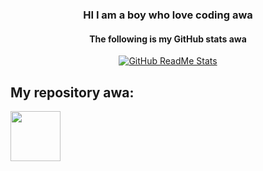 <h3 align="center">HI I am a boy who love coding awa</h3>
<h4 align="center">The following is my GitHub stats awa</h4>
<div align="center">
<p>
  <a href="https://github.com/oto9487">
  <img src="https://github-readme-stats.vercel.app/api?username=oto9487&show_icons=true&theme=react" alt="GitHub ReadMe Stats">
  </a>
</p>
</div>

## My repository awa:
  
<img src="https://github.com/oto9487/oto9487/blob/main/dc_py.svg?raw=true" width="80">
